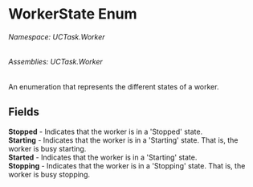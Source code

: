 # WorkerState Enum

###### Namespace: UCTask.Worker
###### Assemblies: UCTask.Worker

An enumeration that represents the different states of a worker.

## Fields

**Stopped** - Indicates that the worker is in a 'Stopped' state.  
**Starting** - Indicates that the worker is in a 'Starting' state. That is, the worker is busy starting.  
**Started** - Indicates that the worker is in a 'Starting' state.  
**Stopping** - Indicates that the worker is in a 'Stopping' state. That is, the worker is busy stopping.
